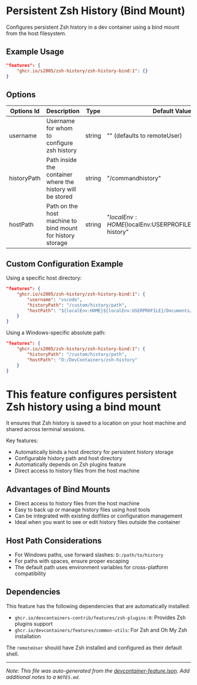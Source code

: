 
# Persistent Zsh History (Bind Mount)

Configures persistent Zsh history in a dev container using a bind mount from the host filesystem.

## Example Usage

```json
"features": {
    "ghcr.io/s2005/zsh-history/zsh-history-bind:1": {}
}
```

## Options

| Options Id | Description | Type | Default Value |
|-----|-----|-----|-----|
| username | Username for whom to configure zsh history | string | "" (defaults to remoteUser) |
| historyPath | Path inside the container where the history will be stored | string | "/commandhistory" |
| hostPath | Path on the host machine to bind mount for history storage | string | "${localEnv:HOME}${localEnv:USERPROFILE}/.devcontainer-history" |

## Custom Configuration Example

Using a specific host directory:

```json
"features": {
    "ghcr.io/s2005/zsh-history/zsh-history-bind:1": {
        "username": "vscode",
        "historyPath": "/custom/history/path",
        "hostPath": "${localEnv:HOME}${localEnv:USERPROFILE}/Documents/zsh-history"
    }
}
```

Using a Windows-specific absolute path:

```json
"features": {
    "ghcr.io/s2005/zsh-history/zsh-history-bind:1": {
        "historyPath": "/custom/history/path",
        "hostPath": "D:/DevContainers/zsh-history"
    }
}
```

# This feature configures persistent Zsh history using a bind mount

It ensures that Zsh history is saved to a location on your host machine and shared across terminal sessions.

Key features:
- Automatically binds a host directory for persistent history storage
- Configurable history path and host directory
- Automatically depends on Zsh plugins feature
- Direct access to history files from the host machine

## Advantages of Bind Mounts

- Direct access to history files from the host machine
- Easy to back up or manage history files using host tools
- Can be integrated with existing dotfiles or configuration management
- Ideal when you want to see or edit history files outside the container

## Host Path Considerations

- For Windows paths, use forward slashes: `D:/path/to/history`
- For paths with spaces, ensure proper escaping
- The default path uses environment variables for cross-platform compatibility

## Dependencies

This feature has the following dependencies that are automatically installed:
- `ghcr.io/devcontainers-contrib/features/zsh-plugins:0`: Provides Zsh plugins support
- `ghcr.io/devcontainers/features/common-utils`: For Zsh and Oh My Zsh installation

The `remoteUser` should have Zsh installed and configured as their default shell.

---

_Note: This file was auto-generated from the [devcontainer-feature.json](https://github.com/s2005/zsh-history/blob/main/src/zsh-history-bind/devcontainer-feature.json). Add additional notes to a `NOTES.md`._

